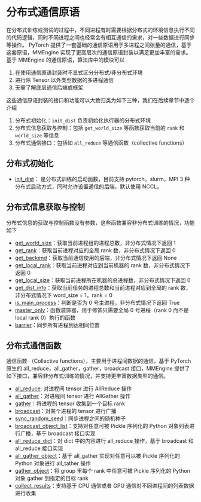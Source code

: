 # 分布式通信原语

在分布式训练或测试的过程中，不同进程有时需要根据分布式的环境信息执行不同的代码逻辑，同时不同进程之间也经常会有相互通信的需求，对一些数据进行同步等操作。
PyTorch 提供了一套基础的通信原语用于多进程之间张量的通信，基于这套原语，MMEngine 实现了更高层次的通信原语封装以满足更加丰富的需求。基于 MMEngine 的通信原语，算法库中的模块可以

1. 在使用通信原语封装时不显式区分分布式/非分布式环境
2. 进行除 Tensor 以外类型数据的多进程通信
3. 无需了解底层通信后端或框架

这些通信原语封装的接口和功能可以大致归类为如下三种，我们在后续章节中逐个介绍

1. 分布式初始化：`init_dist` 负责初始化执行器的分布式环境
2. 分布式信息获取与控制：包括 `get_world_size` 等函数获取当前的 `rank` 和 `world_size` 等信息
3. 分布式通信接口：包括如 `all_reduce` 等通信函数（collective functions）

## 分布式初始化

- [init_dist](https://mmengine.readthedocs.io/zh/latest/api.html#mmengine.dist.init_dist)： 是分布式训练的启动函数，目前支持 pytorch，slurm，MPI 3 种分布式启动方式，同时允许设置通信的后端，默认使用 NCCL。

## 分布式信息获取与控制

分布式信息的获取与控制函数没有参数，这些函数兼容非分布式训练的情况，功能如下

- [get_world_size](https://mmengine.readthedocs.io/zh/latest/api.html#mmengine.dist.get_world_size)：获取当前进程组的进程总数，非分布式情况下返回 1
- [get_rank](https://mmengine.readthedocs.io/zh/latest/api.html#mmengine.dist.get_rank)：获取当前进程对应的全局 rank 数，非分布式情况下返回 0
- [get_backend](https://mmengine.readthedocs.io/zh/latest/api.html#mmengine.dist.get_backend)：获取当前通信使用的后端，非分布式情况下返回 None
- [get_local_rank](https://mmengine.readthedocs.io/zh/latest/api.html#mmengine.dist.get_local_rank)：获取当前进程对应到当前机器的 rank 数，非分布式情况下返回 0
- [get_local_size](https://mmengine.readthedocs.io/zh/latest/api.html#mmengine.dist.get_local_size)：获取当前进程所在机器的总进程数，非分布式情况下返回 0
- [get_dist_info](https://mmengine.readthedocs.io/zh/latest/api.html#mmengine.dist.get_dist_info)：获取当前任务的进程总数和当前进程对应到全局的 rank 数，非分布式情况下 word_size = 1，rank = 0
- [is_main_process](https://mmengine.readthedocs.io/zh/latest/api.html#mmengine.dist.is_main_process)：判断是否为 0 号主进程，非分布式情况下返回 True
- [master_only](https://mmengine.readthedocs.io/zh/latest/api.html#mmengine.dist.master_only)：函数装饰器，用于修饰只需要全局 0 号进程（rank 0 而不是 local rank 0）执行的函数
- [barrier](https://mmengine.readthedocs.io/zh/latest/api.html#mmengine.dist.barrier)：同步所有进程到达相同位置

## 分布式通信函数

通信函数 （Collective functions），主要用于进程间数据的通信，基于 PyTorch 原生的 all_reduce，all_gather，gather，broadcast 接口，MMEngine 提供了如下接口，兼容非分布式训练的情况，并支持更丰富数据类型的通信。

- [all_reduce](https://mmengine.readthedocs.io/zh/latest/api.html#mmengine.dist.all_reduce): 对进程间 tensor 进行 AllReduce 操作
- [all_gather](https://mmengine.readthedocs.io/zh/latest/api.html#mmengine.dist.all_gather)：对进程间 tensor 进行 AllGather 操作
- [gather](https://mmengine.readthedocs.io/zh/latest/api.html#mmengine.dist.gather)：将进程的 tensor 收集到一个目标 rank
- [broadcast](https://mmengine.readthedocs.io/zh/latest/api.html#mmengine.dist.broadcast)：对某个进程的 tensor 进行广播
- [sync_random_seed](https://mmengine.readthedocs.io/zh/latest/api.html#mmengine.dist.sync_random_seed)：同步进程之间的随机种子
- [broadcast_object_list](https://mmengine.readthedocs.io/zh/latest/api.html#mmengine.dist.broadcast_object_list)：支持对任意可被 Pickle 序列化的 Python 对象列表进行广播，基于 broadcast 接口实现
- [all_reduce_dict](https://mmengine.readthedocs.io/zh/latest/api.html#mmengine.dist.all_reduce_dict)：对 dict 中的内容进行 all_reduce 操作，基于 broadcast 和 all_reduce 接口实现
- [all_gather_object](https://mmengine.readthedocs.io/zh/latest/api.html#mmengine.dist.all_gather_object)：基于 all_gather 实现对任意可以被 Pickle 序列化的 Python 对象进行 all_tather 操作
- [gather_object](https://mmengine.readthedocs.io/zh/latest/api.html#mmengine.dist.gather_object)：将 group 里每个 rank 中任意可被 Pickle 序列化的 Python 对象 gather 到指定的目标 rank
- [collect_results](https://mmengine.readthedocs.io/zh/latest/api.html#mmengine.dist.collect_results)：支持基于 CPU 通信或者 GPU 通信对不同进程间的列表数据进行收集
